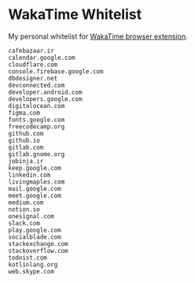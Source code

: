 # WakaTime Whitelist
My personal whitelist for [WakaTime browser extension](https://chrome.google.com/webstore/detail/wakatime/jnbbnacmeggbgdjgaoojpmhdlkkpblgi).

```
cafebazaar.ir
calendar.google.com
cloudflare.com
console.firebase.google.com
dbdesigner.net
devconnected.com
developer.android.com
developers.google.com
digitalocean.com
figma.com
fonts.google.com
freecodecamp.org
github.com
github.io
gitlab.com
gitlab.gnome.org
jobinja.ir
keep.google.com
linkedin.com
livingmaples.com
mail.google.com
meet.google.com
medium.com
notion.so
onesignal.com
slack.com
play.google.com
socialblade.com
stackexchange.com
stackoverflow.com
todoist.com
kotlinlang.org
web.skype.com
```
